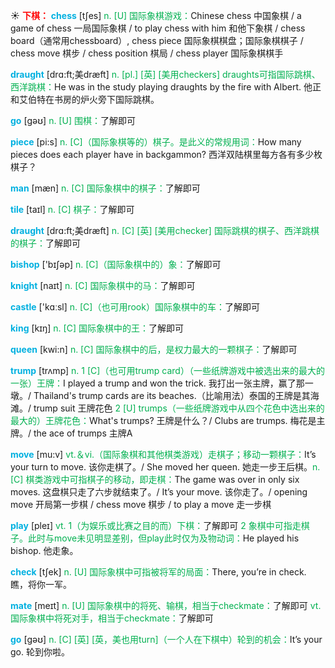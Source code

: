 ☀ <font color="red">**下棋：**</font>
<font color="sky blue">**chess**</font> [tʃes] 
<font color="#00b050">n. [U] 国际象棋游戏：</font>Chinese chess 中国象棋 / a game of chess 一局国际象棋 / to play chess with him 和他下象棋 / chess board（通常用chessboard）, chess piece 国际象棋棋盘；国际象棋棋子 / chess move 棋步 / chess position 棋局 / chess player 国际象棋棋手
           
<font color="sky blue">**draught**</font> [drɑ:ft;美dræft]
<font color="#00b050">n. [pl.] [英] [美用checkers] draughts可指国际跳棋、西洋跳棋：</font>He was in the study playing draughts by the fire with Albert. 他正和艾伯特在书房的炉火旁下国际跳棋。

<font color="sky blue">**go**</font> [ɡəʊ] 
<font color="#00b050">n. [U] 围棋：</font>了解即可

<font color="sky blue">**piece**</font> [pi:s] 
<font color="#00b050">n. [C]（国际象棋等的）棋子。是此义的常规用词：</font>How many pieces does each player have in backgammon? 西洋双陆棋里每方各有多少枚棋子？
           
<font color="sky blue">**man**</font> [mæn] 
<font color="#00b050">n. [C] 国际象棋中的棋子：</font>了解即可
           
<font color="sky blue">**tile**</font> [taɪl]
<font color="#00b050">n. [C] 棋子：</font>了解即可

<font color="sky blue">**draught**</font> [drɑ:ft;美dræft]
<font color="#00b050">n. [C] [英] [美用checker] 国际跳棋的棋子、西洋跳棋的棋子：</font>了解即可
 
<font color="sky blue">**bishop**</font> ['bɪʃəp] 
<font color="#00b050">n. [C]（国际象棋中的）象：</font>了解即可
           
<font color="sky blue">**knight**</font> [naɪt]
<font color="#00b050">n. [C] 国际象棋中的马：</font>了解即可
 
<font color="sky blue">**castle**</font> ['kɑːsl] 
<font color="#00b050">n. [C]（也可用rook）国际象棋中的车：</font>了解即可

<font color="sky blue">**king**</font> [kɪŋ] 
<font color="#00b050">n. [C] 国际象棋中的王：</font>了解即可

<font color="sky blue">**queen**</font> [kwi:n] 
<font color="#00b050">n. [C] 国际象棋中的后，是权力最大的一颗棋子：</font>了解即可
           
<font color="sky blue">**trump**</font> [trʌmp]
<font color="#00b050">n. 1 [C]（也可用trump card）（一些纸牌游戏中被选出来的最大的一张）王牌：</font>I played a trump and won the trick. 我打出一张主牌，赢了那一墩。/ Thailand's trump cards are its beaches.（比喻用法）泰国的王牌是其海滩。/ trump suit 王牌花色 <font color="#00b050">2 [U] trumps（一些纸牌游戏中从四个花色中选出来的最大的）王牌花色：</font>What's trumps? 王牌是什么？/ Clubs are trumps. 梅花是主牌。/ the ace of trumps 主牌A

<font color="sky blue">**move**</font> [mu:v] 
<font color="#00b050">vt.＆vi.（国际象棋和其他棋类游戏）走棋子；移动一颗棋子：</font>It’s your turn to move. 该你走棋了。/ She moved her queen. 她走一步王后棋。<font color="#00b050">n. [C] 棋类游戏中可指棋子的移动，即走棋：</font>The game was over in only six moves. 这盘棋只走了六步就结束了。/ It’s your move. 该你走了。/ opening move 开局第一步棋 / chess move 棋步 / to play a move 走一步棋

<font color="sky blue">**play**</font> [pleɪ] 
<font color="#00b050">vt. 1（为娱乐或比赛之目的而）下棋：</font>了解即可 <font color="#00b050">2 象棋中可指走棋子。此时与move未见明显差别，但play此时仅为及物动词：</font>He played his bishop. 他走象。

<font color="sky blue">**check**</font> [tʃek] 
<font color="#00b050">n. [U] 国际象棋中可指被将军的局面：</font>There, you’re in check. 瞧，将你一军。
           
<font color="sky blue">**mate**</font> [meɪt]
<font color="#00b050">n. [U] 国际象棋中的将死、输棋，相当于checkmate：</font>了解即可 <font color="#00b050">vt. 国际象棋中将死对手，相当于checkmate：</font>了解即可

<font color="sky blue">**go**</font> [ɡəʊ] 
<font color="#00b050">n. [C] [英] [英，美也用turn]（一个人在下棋中）轮到的机会：</font>It’s your go. 轮到你啦。
